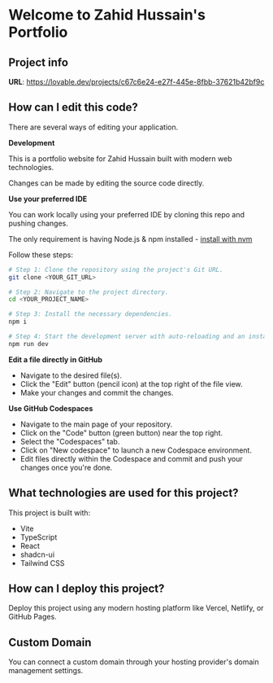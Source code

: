 # Welcome to Zahid Hussain's Portfolio

## Project info

**URL**: https://lovable.dev/projects/c67c6e24-e27f-445e-8fbb-37621b42bf9c

## How can I edit this code?

There are several ways of editing your application.

**Development**

This is a portfolio website for Zahid Hussain built with modern web technologies.

Changes can be made by editing the source code directly.

**Use your preferred IDE**

You can work locally using your preferred IDE by cloning this repo and pushing changes.

The only requirement is having Node.js & npm installed - [install with nvm](https://github.com/nvm-sh/nvm#installing-and-updating)

Follow these steps:

```sh
# Step 1: Clone the repository using the project's Git URL.
git clone <YOUR_GIT_URL>

# Step 2: Navigate to the project directory.
cd <YOUR_PROJECT_NAME>

# Step 3: Install the necessary dependencies.
npm i

# Step 4: Start the development server with auto-reloading and an instant preview.
npm run dev
```

**Edit a file directly in GitHub**

- Navigate to the desired file(s).
- Click the "Edit" button (pencil icon) at the top right of the file view.
- Make your changes and commit the changes.

**Use GitHub Codespaces**

- Navigate to the main page of your repository.
- Click on the "Code" button (green button) near the top right.
- Select the "Codespaces" tab.
- Click on "New codespace" to launch a new Codespace environment.
- Edit files directly within the Codespace and commit and push your changes once you're done.

## What technologies are used for this project?

This project is built with:

- Vite
- TypeScript
- React
- shadcn-ui
- Tailwind CSS

## How can I deploy this project?

Deploy this project using any modern hosting platform like Vercel, Netlify, or GitHub Pages.

## Custom Domain

You can connect a custom domain through your hosting provider's domain management settings.
